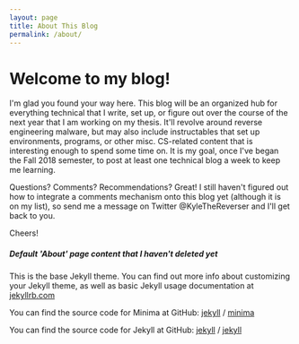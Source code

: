 ```yaml
---
layout: page
title: About This Blog
permalink: /about/
---
```


# Welcome to my blog!

I'm glad you found your way here. This blog will be an organized hub for everything technical that I write, set up, or figure out over the course of the next year that I am working on my thesis.
It'll revolve around reverse engineering malware, but may also include instructables that set up environments, programs, or other misc. CS-related content that is interesting enough to spend some time on. It is my goal, once I've began the Fall 2018 semester, to post at least one technical blog a week to keep me learning. 

Questions? Comments? Recommendations? Great! I still haven't figured out how to integrate a comments mechanism onto this blog yet (although it is on my list), so send me a message on Twitter @KyleTheReverser and I'll get back to you. 

Cheers!

##### Default 'About' page content that I haven't deleted yet

This is the base Jekyll theme. You can find out more info about customizing your Jekyll theme, as well as basic Jekyll usage documentation at [jekyllrb.com](https://jekyllrb.com/)

You can find the source code for Minima at GitHub:
[jekyll][jekyll-organization] /
[minima](https://github.com/jekyll/minima)

You can find the source code for Jekyll at GitHub:
[jekyll][jekyll-organization] /
[jekyll](https://github.com/jekyll/jekyll)


[jekyll-organization]: https://github.com/jekyll
